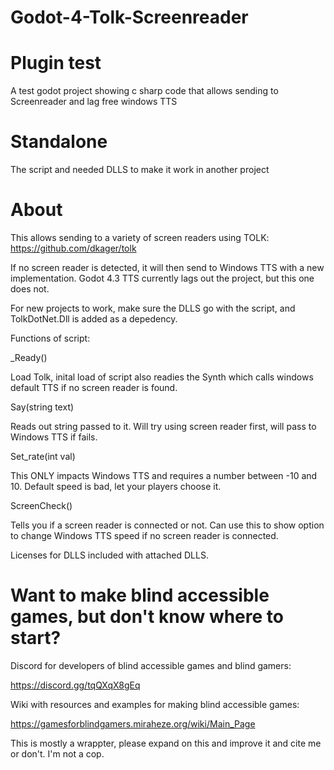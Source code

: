 # Godot-4-Tolk-Screenreader

# Plugin test

A test godot project showing c sharp code that allows sending to Screenreader and lag free windows TTS

# Standalone 

The script and needed DLLS to make it work in another project


# About

This allows sending to a variety of screen readers using TOLK:
https://github.com/dkager/tolk

If no screen reader is detected, it will then send to Windows TTS with a new implementation. 
Godot 4.3 TTS currently lags out the project, but this one does not.

For new projects to work, make sure the DLLS go with the script, and TolkDotNet.Dll is added as a depedency.

Functions of script:

_Ready()

Load Tolk, inital load of script also readies the Synth which calls windows default TTS if no screen reader is found.

Say(string text)

Reads out string passed to it. Will try using screen reader first, will pass to Windows TTS if fails.


Set_rate(int val)

This ONLY impacts Windows TTS and requires a number between -10 and 10. 
Default speed is bad, let your players choose it.

ScreenCheck()

Tells you if a screen reader is connected or not. 
Can use this to show option to change Windows TTS speed if no screen reader is connected. 

Licenses for DLLS included with attached DLLS.
# Want to make blind accessible games, but don't know where to start?

Discord for developers of blind accessible games and blind gamers:

https://discord.gg/tqQXqX8gEq

Wiki with resources and examples for making blind accessible games:

https://gamesforblindgamers.miraheze.org/wiki/Main_Page





This is mostly a wrappter, please expand on this and improve it and cite me or don't. I'm not a cop.
